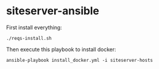# siteserver-ansible

First install everything:
```
./reqs-install.sh
```
Then execute this playbook to install docker:
```
ansible-playbook install_docker.yml -i siteserver-hosts
```
